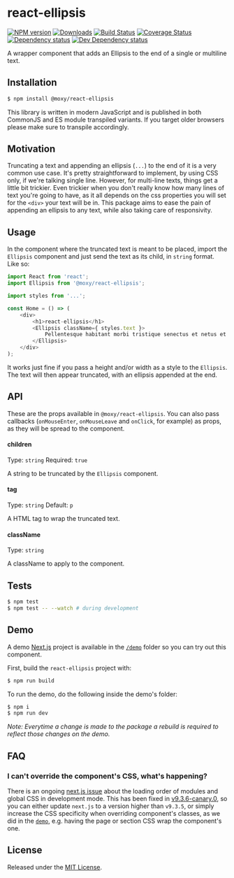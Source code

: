 # react-ellipsis

[![NPM version][npm-image]][npm-url] [![Downloads][downloads-image]][npm-url] [![Build Status][build-status-image]][build-status-url] [![Coverage Status][codecov-image]][codecov-url] [![Dependency status][david-dm-image]][david-dm-url] [![Dev Dependency status][david-dm-dev-image]][david-dm-dev-url]

[npm-url]:https://npmjs.org/package/@moxy/react-ellipsis
[downloads-image]:https://img.shields.io/npm/dm/@moxy/react-ellipsis.svg
[npm-image]:https://img.shields.io/npm/v/@moxy/react-ellipsis.svg
[build-status-url]:https://github.com/moxystudio/react-ellipsis/actions
[build-status-image]:https://img.shields.io/github/workflow/status/moxystudio/react-ellipsis/Node%20CI/master
[codecov-url]:https://codecov.io/gh/moxystudio/react-ellipsis
[codecov-image]:https://img.shields.io/codecov/c/github/moxystudio/react-ellipsis/master.svg
[david-dm-url]:https://david-dm.org/moxystudio/react-ellipsis
[david-dm-image]:https://img.shields.io/david/moxystudio/react-ellipsis.svg
[david-dm-dev-url]:https://david-dm.org/moxystudio/react-ellipsis?type=dev
[david-dm-dev-image]:https://img.shields.io/david/dev/moxystudio/react-ellipsis.svg

A wrapper component that adds an Ellipsis to the end of a single or multiline text.

## Installation

```sh
$ npm install @moxy/react-ellipsis
```

This library is written in modern JavaScript and is published in both CommonJS and ES module transpiled variants. If you target older browsers please make sure to transpile accordingly.

## Motivation

Truncating a text and appending an ellipsis (`...`) to the end of it is a very common use case. It's pretty straightforward to implement, by using CSS only, if we're talking single line. However, for multi-line texts, things get a little bit trickier. Even trickier when you don't really know how many lines of text you're going to have, as it all depends on the css properties you will set for the `<div>` your text will be in. This package aims to ease the pain of appending an ellipsis to any text, while also taking care of responsivity.

## Usage

In the component where the truncated text is meant to be placed, import the `Ellipsis` component and just send the text as its child, in `string` format. Like so:

```js
import React from 'react';
import Ellipsis from '@moxy/react-ellipsis';

import styles from '...';

const Home = () => (
    <div>
        <h1>react-ellipsis</h1>
        <Ellipsis className={ styles.text }>
            Pellentesque habitant morbi tristique senectus et netus et malesuada fames ac turpis egestas. Vestibulum tortor quam, feugiat vitae, ultricies eget, tempor sit amet, ante. Donec eu libero sit amet quam egestas semper. Aenean ultricies mi vitae est. Mauris placerat eleifend leo. Pellentesque habitant morbi tristique senectus et netus et malesuada fames ac turpis egestas. Vestibulum tortor quam, feugiat vitae, ultricies eget, tempor sit amet, ante. Donec eu libero sit amet quam egestas semper. Aenean ultricies mi vitae est. Mauris placerat eleifend leo. Pellentesque habitant morbi tristique senectus et netus et malesuada fames ac turpis egestas. Vestibulum tortor quam, feugiat vitae, ultricies eget, tempor sit amet, ante. Donec eu libero sit amet quam egestas semper. Aenean ultricies mi vitae est. Mauris placerat eleifend leo.
        </Ellipsis>
    </div>
);
```

It works just fine if you pass a height and/or width as a style to the `Ellipsis`. The text will then appear truncated, with an ellipsis appended at the end.


## API

These are the props available in `@moxy/react-ellipsis`. 
You can also pass callbacks (`onMouseEnter`, `onMouseLeave` and `onClick`, for example) as props, as they will be spread to the component.

#### children

Type: `string`
Required: `true`

A string to be truncated by the `Ellipsis` component.

#### tag

Type: `string`
Default: `p`

A HTML tag to wrap the truncated text.

#### className

Type: `string`

A className to apply to the component.


## Tests

```sh
$ npm test
$ npm test -- --watch # during development
```

## Demo

A demo [Next.js](https://nextjs.org/) project is available in the [`/demo`](./demo) folder so you can try out this component.

First, build the `react-ellipsis` project with:

```sh
$ npm run build
```

To run the demo, do the following inside the demo's folder:

```sh
$ npm i
$ npm run dev
```

*Note: Everytime a change is made to the package a rebuild is required to reflect those changes on the demo.*

## FAQ

### I can't override the component's CSS, what's happening?

There is an ongoing [next.js issue](https://github.com/zeit/next.js/issues/10148) about the loading order of modules and global CSS in development mode. This has been fixed in [v9.3.6-canary.0](https://github.com/zeit/next.js/releases/tag/v9.3.6-canary.0), so you can either update `next.js` to a version higher than `v9.3.5`, or simply increase the CSS specificity when overriding component's classes, as we did in the [`demo`](./demo/pages/index.module.css), e.g. having the page or section CSS wrap the component's one.

## License

Released under the [MIT License](https://www.opensource.org/licenses/mit-license.php).
